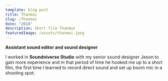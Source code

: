 ```yaml
---
template: blog-post
title: Thanmai
slug: /Thanmai
date: "2018"
description: Short film Thanmai
featuredImage: /assets/thanmai.jpeg
---
```


**Assistant sound editor and sound designer**

I worked in **Soundniverse Studio** with my senior sound designer Jeson to gain more experience and in that period of time he hooked me up to a short film, the first time I learned to record direct sound and set up boom mic in a shooting spot.